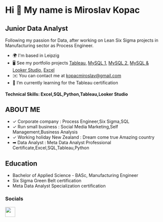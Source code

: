 

<!-- Meta Tags Generated with https://metatags.io -->

<!--
**kopacm/kopacm** is a ✨ _special_ ✨ repository because its `README.md` (this file) appears on your GitHub profile.

Here are some ideas to get you started:

- 🔭 I’m currently working on ...
- 🌱 I’m currently learning ...
- 👯 I’m looking to collaborate on ...
- 🤔 I’m looking for help with ...
- 💬 Ask me about ...
- 📫 How to reach me: ...
- 😄 Pronouns: ...
- ⚡ Fun fact: ...
-->
Hi 👋 My name is Miroslav Kopac
===============================

Junior Data Analyst
-------------------

Following my passion for Data, after working on Lean Six Sigma projects in Manufacturing sector as Process Engineer.

* 🌍  I'm based in Leipzig
* 🖥️  See my portfolio projects [Tableau,](http://github.com/kopacm/Tableau-Sales-Project) [MySQL 1,](https://github.com/kopacm/Amazon-SQL-Problems) [MySQL 2,](https://github.com/kopacm/SQL-Questions) [MySQL & Looker Studio,](https://github.com/kopacm/Pizza_Project) [Excel](https://github.com/kopacm/Excel)
* ✉️  You can contact me at [kopacmiroslav@gmail.com](mailto:kopacmiroslav@gmail.com)
* 🌱  I’m currently learning for the Tableau certification

#### Technical Skills: Excel,SQL,Python,Tableau,Looker Studio

## ABOUT ME
- ✓ Corporate company : Process Engineer,Six Sigma,SQL
- ✓ Run small business : Social Media Marketing,Self Management,Business Analysis
- ✓ Working holiday New Zealand : Dream come true Amazing country
- ➡ Data Analyst : Meta Data Analyst Professional Certificate,Excel,SQL,Tableau,Python

## Education 

- Bachelor of Applied Science - BASc, Manufacturing Engineer 
- Six Sigma Green Belt certification
- Meta Data Analyst Specialization certification

### Socials

<p align="left"> <a href="https://www.linkedin.com/in/in/miroslavkopac" target="_blank" rel="noreferrer"> <picture> <source media="(prefers-color-scheme: dark)" srcset="https://raw.githubusercontent.com/danielcranney/readme-generator/main/public/icons/socials/linkedin-dark.svg" /> <source media="(prefers-color-scheme: light)" srcset="https://raw.githubusercontent.com/danielcranney/readme-generator/main/public/icons/socials/linkedin.svg" /> <img src="https://raw.githubusercontent.com/danielcranney/readme-generator/main/public/icons/socials/linkedin.svg" width="32" height="32" /> </picture> </a></p>
